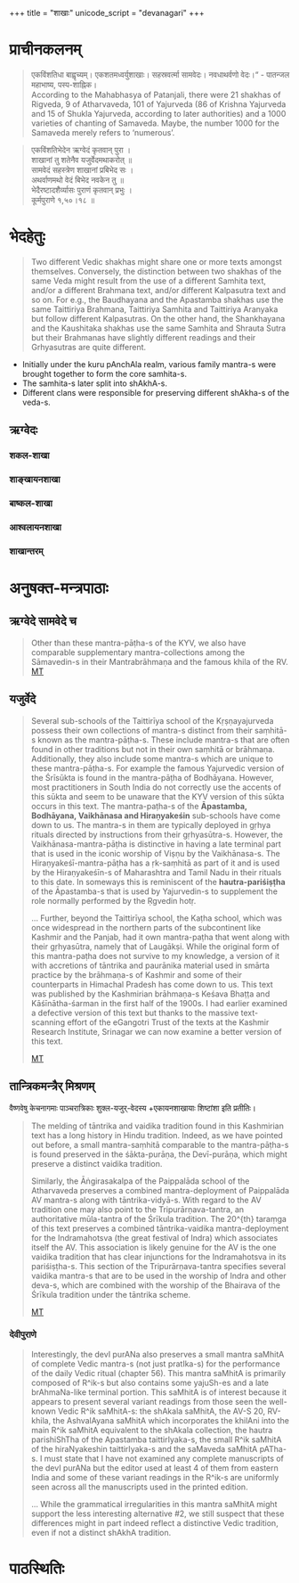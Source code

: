 +++
title = "शाखाः"
unicode_script = "devanagari"
+++

# प्राचीनकलनम्
> एकविंशतिधा बाह्वृच्यम्। एकशतमध्वर्युशाखाः। सहस्रवर्त्मा सामवेदः। नवधाथर्वणो वेदः।“ - पातन्जल महाभाष्य, पस्प-शाह्निक।  
> According to the Mahabhasya of Patanjali, there were 21 shakhas of Rigveda, 9 of Atharvaveda, 101 of Yajurveda (86 of Krishna Yajurveda and 15 of Shukla Yajurveda, according to later authorities) and a 1000 varieties of chanting of Samaveda. Maybe, the number 1000 for the Samaveda merely refers to ‘numerous’. 

> एकविंशतिभेदेन ऋग्वेदं कृतवान् पुरा  ।  
  शाखानां तु शतेनैव यजुर्वेदमथाकरोत्  ॥  
  सामवेदं सहस्त्रेण शाखानां प्रबिभेद सः  ।  
  अथर्वाणमथो वेदं बिभेद नवकेन तु  ॥  
  भेदैरष्टादशैर्व्यासः पुराणं कृतवान् प्रभुः  ।  
> कूर्मपुराणे  १,५०।१८ ॥

# भेदहेतुः
> Two different Vedic shakhas might share one or more texts amongst themselves. Conversely, the distinction between two shakhas of the same Veda might result from the use of a different Samhita text, and/or a different Brahmana text, and/or different Kalpasutra text and so on. For e.g., the Baudhayana and the Apastamba shakhas use the same Taittiriya Brahmana, Taittiriya Samhita and Taittiriya Aranyaka but follow different Kalpasutras. On the other hand, the Shankhayana and the Kaushitaka shakhas use the same Samhita and Shrauta Sutra but their Brahmanas have slightly different readings and their Grhyasutras are quite different.

- Initially under the kuru pAnchAla realm, various family mantra-s were brought together to form the core samhita-s.
- The samhita-s later split into shAkhA-s.
- Different clans were responsible for preserving different shAkha-s of the veda-s.



## ऋग्वेदः
### शकल-शाखा

### शाङ्खायनशाखा

### बाष्कल-शाखा

### आश्वलायनशाखा

### शाखान्तरम्


# अनुषक्त-मन्त्रपाठाः
## ऋग्वेदे सामवेदे च
> Other than these mantra-pāṭha-s of the KYV, we also have comparable supplementary mantra-collections among the Sāmavedin-s in their Mantrabrāhmaṇa and the famous khila of the RV. 
> [MT](https://manasataramgini.wordpress.com/2019/02/10/notes-on-the-bhadra-sukta-a-hymn-for-felicity-to-the-vedic-pantheon/)


## यजुर्वेदे
> Several sub-schools of the Taittirīya school of the Kṛṣṇayajurveda possess their own collections of mantra-s distinct from their saṃhitā-s known as the mantra-pāṭha-s. These include mantra-s that are often found in other traditions but not in their own saṃhitā or brāhmaṇa. Additionally, they also include some mantra-s which are unique to these mantra-pāṭha-s. For example the famous Yajurvedic version of the Śrīsūkta is found in the mantra-pāṭha of Bodhāyana. However, most practitioners in South India do not correctly use the accents of this sūkta and seem to be unaware that the KYV version of this sūkta occurs in this text. The mantra-paṭha-s of the **Āpastamba, Bodhāyana, Vaikhānasa and Hiraṇyakeśin** sub-schools have come down to us. The mantra-s in them are typically deployed in gṛhya rituals directed by instructions from their gṛhyasūtra-s. However, the Vaikhānasa-mantra-pāṭha is distinctive in having a late terminal part that is used in the iconic worship of Viṣṇu by the Vaikhānasa-s. The Hiraṇyakeśī-mantra-pāṭha has a ṛk-saṃhitā as part of it and is used by the Hiraṇyakeśīn-s of Maharashtra and Tamil Nadu in their rituals to this date. In someways this is reminiscent of the **hautra-pariśiṣṭha** of the Āpastamba-s that is used by Yajurvedin-s to supplement the role normally performed by the Ṛgvedin hotṛ.
>
> … Further, beyond the Taittirīya school, the Kaṭha school, which was once widespread in the northern parts of the subcontinent like Kashmir and the Panjab, had it own mantra-paṭha that went along with their gṛhyasūtra, namely that of Laugākṣi. While the original form of this mantra-paṭha does not survive to my knowledge, a version of it with accretions of tāntrika and paurānika material used in smārta practice by the brāhmaṇa-s of Kashmir and some of their counterparts in Himachal Pradesh has come down to us. This text was published by the Kashmirian brāhmaṇa-s Keśava Bhaṭṭa and Kāśīnātha-śarman in the first half of the 1900s. I had earlier examined a defective version of this text but thanks to the massive text-scanning effort of the eGangotri Trust of the texts at the Kashmir Research Institute, Srinagar we can now examine a better version of this text.
>
> [MT](https://manasataramgini.wordpress.com/2019/02/10/notes-on-the-bhadra-sukta-a-hymn-for-felicity-to-the-vedic-pantheon/)
  
## तान्त्रिकमन्त्रैर् मिश्रणम्
वैष्णवेषु केचनागमाः पाञ्चरात्रिकाः शुक्ल-यजुर्-वेदस्य +एकायनशाखायाः शिष्टांशा इति प्रतीतिः।

>  The melding of tāntrika and vaidika tradition found in this Kashmirian text has a long history in Hindu tradition. Indeed, as we have pointed out before, a small mantra-saṃhitā comparable to the mantra-pāṭha-s is found preserved in the śākta-purāṇa, the Devī-purāṇa, which might preserve a distinct vaidika tradition. 
>
> Similarly, the Āṅgirasakalpa of the Paippalāda school of the Atharvaveda preserves a combined mantra-deployment of Paippalāda AV mantra-s along with tāntrika-vidyā-s. With regard to the AV tradition one may also point to the Tripurārṇava-tantra, an authoritative mūla-tantra of the Śrīkula tradition. The 20^{th} taraṃga of this text preserves a combined tāntrika-vaidika mantra-deployment for the Indramahotsva (the great festival of Indra) which associates itself the AV. This association is likely genuine for the AV is the one vaidika tradition that has clear injunctions for the Indramahotsva in its pariśiṣṭha-s. This section of the Tripurārṇava-tantra specifies several vaidika mantra-s that are to be used in the worship of Indra and other deva-s, which are combined with the worship of the Bhairava of the Śrīkula tradition under the tāntrika scheme.
>
> [MT](https://manasataramgini.wordpress.com/2019/02/10/notes-on-the-bhadra-sukta-a-hymn-for-felicity-to-the-vedic-pantheon/)

### देवीपुराणे
> Interestingly, the devI purANa also preserves a small mantra saMhitA of complete Vedic mantra-s (not just pratIka-s) for the performance of the daily Vedic ritual (chapter 56). This mantra saMhitA is primarily composed of R^ik-s but also contains some yajuSh-es and a late brAhmaNa-like terminal portion. This saMhitA is of interest because it appears to present several variant readings from those seen the well-known Vedic R^ik saMhitA-s: the shAkala saMhitA, the AV-S 20, RV-khila, the AshvalAyana saMhitA which incorporates the khilAni into the main R^ik saMhitA equivalent to the shAkala collection, the hautra parishiShTha of the Apastamba taittirIyaka-s, the small R^ik saMhitA of the hiraNyakeshin taittirIyaka-s and the saMaveda saMhitA pATha-s. I must state that I have not examined any complete manuscripts of the devI purANa but the editor used at least 4 of them from eastern India and some of these variant readings in the R^ik-s are uniformly seen across all the manuscripts used in the printed edition. 
>
> ... While the grammatical irregularities in this mantra saMhitA might support the less interesting alternative #2, we still suspect that these differences might in part indeed reflect a distinctive Vedic tradition, even if not a distinct shAkhA tradition.

# पाठस्थितिः
<div class="spreadsheet" src="../pAThasthitiH.toml" fullHeightWithRowsPerScreen=8> </div>  

